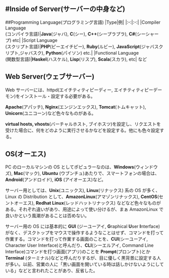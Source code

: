 #Inside of Server(サーバーの中身など)
---
##Programming Language(プログラミング言語)
|Type|例|
|:-:|:-:|
|Compiler Language<br>(コンパイラ言語)|**Java**(ジャバ), **C**(シー), **C++**(シープラプラ), **C#**(シーシャープ) etc|
|Script Language<br>(スクリプト言語)|**PHP**(ピーエイチピー), **Ruby**(ルビー), **JavaScript**(ジャバスクリプト,ジャバスク), **Python**(パイソン) etc.|
|Functional Language<br>(関数型言語)|**Haskel**(ハスケル), **Lisp**(リスプ), **Scala**(スカラ), etc|
など

## Web Server(ウェブサーバー)
Web サーバーには、httpd(エイチティティピーディー, エイチティティピーデーモン)をインストール・設定する必要がある。

**Apache**(アパッチ), **Nginx**(エンジンエックス), **Tomcat**(トムキャット), **Unicorn**(ユニコーン)など色々なものがある。

**virtual hosts, vhosts**(バーチャルホスト, ブイホスツ)を設定し、リクエストを受けた場合に、何をどのように実行させるかなどを設定する。他にも色々設定する。

## OS(オーエス)
PC のローカルマシンの OS としてポピュラーなのは、**Windows**(ウィンドウズ), **Mac**(マック), **Ubuntu** (ウブンチュ)あたりで、スマートフォンの場合は、**Android**(アンドロイド), **iOS** (アイオーエス)など。

サーバー用としては、**Unix**(ユニックス), **Linux**(リナックス) 系の OS が多く、Linux の Distribution として、**AmazonLinux**(アマゾンリナックス), **CentOS**(セントオーエス), **Redhat Linux**(レッドハットリナックス) などなど色々なものがある。それぞれ違いがあり、用途によって使い分けるが、まぁ AmazonLinux で良いかという風潮があることは否めない。

サーバー用の OS には基本的に **GUI** (ジーユーアイ, **G**raphical **U**ser **I**nterface) がなく、デスクトップをマウスで操作するようなことはせず、コマンドを打って作業する。コマンドを打って作業する画面のことを、**CUI**(シーユーアイ, Character User Interface)と呼んだり、**CLI**(シーエルアイ, Command Line Interface)コマンドを打つ画面(アプリ)のことを **Prompt**(プロンプト)とか **Terminal** (ターミナル)などと呼んだりするが、目に優しく黒背景に設定する人が多い。以前、営業の人に「黒い画面を開いている時は話しかけないようにしている」などと言われたことがあり、反省した。
